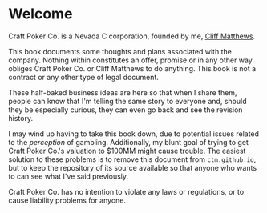 # Welcome

Craft Poker Co. is a Nevada C corporation, founded by me, [Cliff
Matthews](https://ctm.github.io/docs/the_person/).

This book documents some thoughts and plans associated with the company.
Nothing within constitutes an offer, promise or in any other way obliges
Craft Poker Co. or Cliff Matthews to do anything. This book is not a
contract or any other type of legal document.

These half-baked business ideas are here so that when I share them,
people can know that I'm telling the same story to everyone and, should
they be especially curious, they can even go back and see the revision
history.

I may wind up having to take this book down, due to potential issues
related to the _perception_ of gambling. Additionally, my blunt goal
of trying to get Craft Poker Co.'s valuation to $100MM might cause
trouble.  The easiest solution to these problems is to remove this
document from `ctm.github.io`, but to keep the repository of its
source available so that anyone who wants to can see what I've said
previously.

Craft Poker Co. has no intention to violate any laws or regulations,
or to cause liability problems for anyone.

